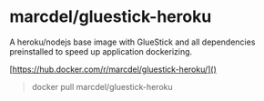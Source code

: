 # marcdel/gluestick-heroku

A heroku/nodejs base image with GlueStick and all dependencies preinstalled to speed up application dockerizing.

[https://hub.docker.com/r/marcdel/gluestick-heroku/]()

> docker pull marcdel/gluestick-heroku